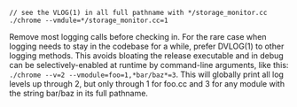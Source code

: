 ```
// see the VLOG(1) in all full pathname with */storage_monitor.cc
./chrome --vmdule=*/storage_monitor.cc=1
```

Remove most logging calls before checking in.  For the rare case when logging needs to stay in the codebase for a while, prefer DVLOG(1) to other logging methods.  This avoids bloating the release executable and in debug can be selectively-enabled at runtime by command-line arguments, like this: `./chrome --v=2 --vmodule=foo=1,*bar/baz*=3`.  This will globally print all log levels up through 2, but only through 1 for foo.cc and 3 for any module with the string bar/baz in its full pathname.